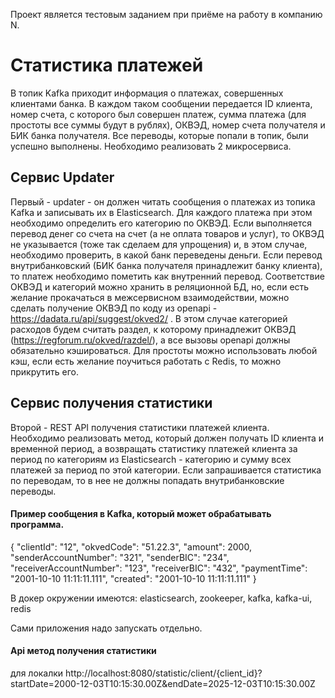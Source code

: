 Проект является тестовым заданием при приёме на работу в компанию N.

# Статистика платежей
В топик Kafka приходит информация о платежах, совершенных клиентами банка. В каждом таком сообщении передается ID клиента, номер счета, с которого был совершен платеж, сумма платежа (для простоты все суммы будут в рублях), ОКВЭД, номер счета получателя и БИК банка получателя.
Все переводы, которые попали в топик, были успешно выполнены.
Необходимо реализовать 2 микросервиса.
## Сервис Updater
Первый - updater - он должен читать сообщения о платежах из топика Kafka и записывать их в Elasticsearch. Для каждого платежа при этом необходимо определить его категорию по ОКВЭД. Если выполняется перевод денег со счета на счет (а не оплата товаров и услуг), то ОКВЭД не указывается (тоже так сделаем для упрощения) и, в этом случае, необходимо проверить, в какой банк переведены деньги. Если перевод внутрибанковский (БИК банка получателя принадлежит банку клиента), то платеж необходимо пометить как внутренний перевод.
Соответствие ОКВЭД и категорий можно хранить в реляционной БД, но, если есть желание прокачаться в межсервисном взаимодействии, можно сделать получение ОКВЭД по коду из openapi - https://dadata.ru/api/suggest/okved2/ . В этом случае категорией расходов будем считать раздел, к которому принадлежит ОКВЭД (https://regforum.ru/okved/razdel/), а все вызовы openapi должны обязательно кэшироваться. Для простоты можно использовать любой кэш, если есть желание поучиться работать с Redis, то можно прикрутить его.

## Сервис получения статистики
Второй - REST API получения статистики платежей клиента.
Необходимо реализовать метод, который должен получать ID клиента и временной период, а возвращать статистику платежей клиента за период по категориям из Elasticsearch - категорию и сумму всех платежей за период по этой категории. Если запрашивается статистика по переводам, то в нее не должны попадать внутрибанковские переводы.


#### Пример сообщения в Kafka, который может обрабатывать программа.
{
"clientId": "12",
"okvedCode": "51.22.3",
"amount": 2000,
"senderAccountNumber": "321",
"senderBIC": "234",
"receiverAccountNumber": "123",
"receiverBIC": "432",
"paymentTime": "2001-10-10 11:11:11.111",
"created": "2001-10-10 11:11:11.111"
}

В докер окружении имеются:
elasticsearch,
zookeeper,
kafka,
kafka-ui,
redis<br>

Сами приложения надо запускать отдельно.

#### Api метод получения статистики
для локалки http://localhost:8080/statistic/client/{client_id}?startDate=2000-12-03T10:15:30.00Z&endDate=2025-12-03T10:15:30.00Z
